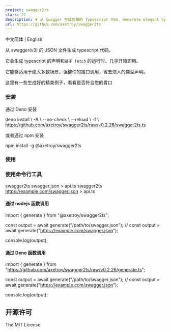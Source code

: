 ```yaml
---
project: swagger2ts
stars: 27
description: 💗 从 Swagger 生成优雅的 Typescript 代码. Generate elegant typescript code from swagger.
url: https://github.com/axetroy/swagger2ts
---
```


中文简体 | English

从 swagger(v3) 的 JSON 文件生成 typescript 代码。

它会生成 typescript 的声明和`基于 fetch` 的运行时。几乎开箱即用。

它能够适用于绝大多数场景，强健你的接口调用，省去烦人的类型声明。

这里有一些生成好的精美例子，看看是否符合您的胃口

### 安装

通过 Deno 安装

deno install \\
  \-A \\
  \--no\-check \\
  \--reload \\
  \-f \\
  https://github.com/axetroy/swagger2ts/raw/v0.2.26/swagger2ts.ts

或者通过 npm 安装

npm install -g @axetroy/swagger2ts

### 使用

### 使用命令行工具

swagger2ts swagger.json \> api.ts
swagger2ts https://example.com/swagger.json \> api.ts

#### 通过 nodejs 函数调用

import { generate } from "@axetroy/swagger2ts";

const output \= await generate("/path/to/swagger.json");
// const output = await generate("https://example.com/swagger.json");

console.log(output);

#### 通过 Deno 函数调用

import { generate } from "https://github.com/axetroy/swagger2ts/raw/v0.2.26/generate.ts";

const output \= await generate("/path/to/swagger.json");
// const output = await generate("https://example.com/swagger.json");

console.log(output);

开源许可
----

The MIT License
